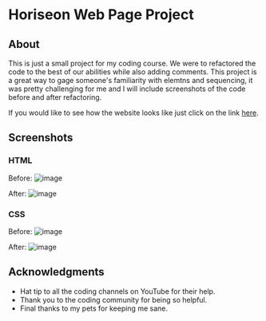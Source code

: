 # Horiseon Web Page Project

## About

This is just a small project for my coding course. We were to refactored the code to the best of our abilities while also adding comments.
This project is a great way to gage someone's familiarity with elemtns and sequencing, it was pretty challenging for me
and I will include screenshots of the code before and after refactoring.

If you would like to see how the website looks like just click on the link [here](https://rubenfr74.github.io/horiseon-web-page/).

## Screenshots

### HTML
Before:
![image](https://user-images.githubusercontent.com/119752452/206931566-af333cce-bdac-4d32-9dd5-fbe874572345.png)

After:
![image](https://user-images.githubusercontent.com/119752452/206931629-8b966673-4488-44d3-bb22-d9880a80a26c.png)

### CSS
Before:
![image](https://user-images.githubusercontent.com/119752452/206931668-2888e50b-703b-4410-8caa-865ae777ab1a.png)

After:
![image](https://user-images.githubusercontent.com/119752452/206931689-8d8e7d51-e105-4181-8570-ec9261debe4e.png)

## Acknowledgments

  - Hat tip to all the coding channels on YouTube for their help.
  - Thank you to the coding community for being so helpful.
  - Final thanks to my pets for keeping me sane.

